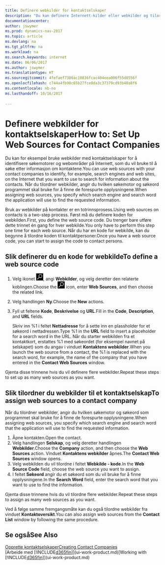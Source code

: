 ```yaml
---
title: Definere webkilder for kontaktselskaper
description: "Du kan definere Internett-kilder eller webkilder og tilordne dem til et kontaktselskap for å bidra til å identifisere hvor du vil søke etter informasjon om kontaktene."
documentationcenter: 
author: jswymer
ms.prod: dynamics-nav-2017
ms.topic: article
ms.devlang: na
ms.tgt_pltfrm: na
ms.workload: na
ms.search.keywords: internet
ms.date: 06/06/2017
ms.author: jswymer
ms.translationtype: HT
ms.sourcegitcommit: 4fefaef7380ac10836fcac404eea006f55d8556f
ms.openlocfilehash: c744a4fb90c65b27fce8da3c37379cd93b40a8f6
ms.contentlocale: nb-no
ms.lasthandoff: 10/16/2017

---
```

# <a name="how-to-set-up-web-sources-for-contact-companies"></a><span data-ttu-id="26947-103">Definere webkilder for kontaktselskaper</span><span class="sxs-lookup"><span data-stu-id="26947-103">How to: Set Up Web Sources for Contact Companies</span></span>
<span data-ttu-id="26947-104">Du kan for eksempel bruke webkilder med kontaktselskaper for å identifisere søkemotorer og webområder på Internett, som du vil bruke til å søke etter informasjon om kontaktene.</span><span class="sxs-lookup"><span data-stu-id="26947-104">You can use web sources with your contact companies to identify, for example, search engines and web sites, on the Internet that you want to use to search for information about the contacts.</span></span> <span data-ttu-id="26947-105">Når du tilordner webkilder, angir du hvilken søkemotor og søkeord programmet skal bruke for å finne de forespurte opplysningene.</span><span class="sxs-lookup"><span data-stu-id="26947-105">When assigning web sources, you specify which search engine and search word the application will use to find the requested information.</span></span>

<span data-ttu-id="26947-106">Bruk av webkilder på kontakter er en totrinnsprosess.</span><span class="sxs-lookup"><span data-stu-id="26947-106">Using web sources on contacts is a two-step process.</span></span> <span data-ttu-id="26947-107">Først må du definere koden for webkilden.</span><span class="sxs-lookup"><span data-stu-id="26947-107">First, you define the web source code.</span></span> <span data-ttu-id="26947-108">Du trenger bare utføre dette trinnet én gang for hver webkilde.</span><span class="sxs-lookup"><span data-stu-id="26947-108">You only have to perform this step one time for each web source.</span></span> <span data-ttu-id="26947-109">Når du har en kode for webkilde, kan du begynne å tilordne koden til kontaktpersoner.</span><span class="sxs-lookup"><span data-stu-id="26947-109">Once you have a web source code, you can start to assign the code to contact persons.</span></span>

## <a name="to-define-a-web-source-code"></a><span data-ttu-id="26947-110">Slik definerer du en kode for webkilde</span><span class="sxs-lookup"><span data-stu-id="26947-110">To define a web source code</span></span>
1. <span data-ttu-id="26947-111">Velg ikonet ![Søk etter side eller rapport](media/ui-search/search_small.png "Søk etter side eller rapport"), angi **Webkilder**, og velg deretter den relaterte koblingen.</span><span class="sxs-lookup"><span data-stu-id="26947-111">Choose the ![Search for Page or Report](media/ui-search/search_small.png "Search for Page or Report icon") icon, enter **Web Sources**, and then choose the related link.</span></span>
2. <span data-ttu-id="26947-112">Velg handlingen **Ny**.</span><span class="sxs-lookup"><span data-stu-id="26947-112">Choose the **New** actions.</span></span>
3. <span data-ttu-id="26947-113">Fyll ut feltene **Kode**, **Beskrivelse** og **URL**.</span><span class="sxs-lookup"><span data-stu-id="26947-113">Fill in the **Code**, **Description**, and **URL** fields.</span></span>

    <span data-ttu-id="26947-114">Skriv inn %1 i feltet **Nettadresse** for å sette inn en plassholder for et søkeord i nettadressen.</span><span class="sxs-lookup"><span data-stu-id="26947-114">Type %1 in the **URL** field to insert a placeholder for a search word in the URL.</span></span> <span data-ttu-id="26947-115">Når du starter webkilden fra et kontaktkort, erstattes %1 med søkeordet (for eksempel navnet på selskapet) som du angav i vinduet **Kontaktens webkilder**.</span><span class="sxs-lookup"><span data-stu-id="26947-115">When you launch the web source from a contact, the %1 is replaced with the search word, for example, the name of the company that you have entered in the **Contact Web Sources** window.</span></span>

<span data-ttu-id="26947-116">Gjenta disse trinnene hvis du vil definere flere webkilder.</span><span class="sxs-lookup"><span data-stu-id="26947-116">Repeat these steps to set up as many web sources as you want.</span></span>

## <a name="to-assign-web-sources-to-a-contact-company"></a><span data-ttu-id="26947-117">Slik tilordner du webkilder til et kontaktselskap</span><span class="sxs-lookup"><span data-stu-id="26947-117">To assign web sources to a contact company</span></span>
<span data-ttu-id="26947-118">Når du tilordner webkilder, angir du hvilken søkemotor og søkeord som programmet skal bruke for å finne de forespurte opplysningene.</span><span class="sxs-lookup"><span data-stu-id="26947-118">When assigning web sources, you specify which search engine and search word that the application will use to find the requested information.</span></span>

1. <span data-ttu-id="26947-119">Åpne kontakten.</span><span class="sxs-lookup"><span data-stu-id="26947-119">Open the contact.</span></span>
2. <span data-ttu-id="26947-120">Velg handlingen **Selskap**, og velg deretter handlingen **Webkilder**.</span><span class="sxs-lookup"><span data-stu-id="26947-120">Choose the **Company** action, and then choose the **Web Sources** action.</span></span> <span data-ttu-id="26947-121">Vinduet **Kontaktens webkilder** åpnes.</span><span class="sxs-lookup"><span data-stu-id="26947-121">The **Contact Web Sources** window opens.</span></span>
3. <span data-ttu-id="26947-122">Velg webkilden du vil tilordne i feltet **Webkilde - kode**.</span><span class="sxs-lookup"><span data-stu-id="26947-122">In the **Web Source Code** field, choose the web source you want to assign.</span></span>
4. <span data-ttu-id="26947-123">I feltet **Søkeord** angir du et søkeord som du vil bruke for å finne opplysningene.</span><span class="sxs-lookup"><span data-stu-id="26947-123">In the **Search Word** field, enter the search word that you want to use to find the information.</span></span>

<span data-ttu-id="26947-124">Gjenta disse trinnene hvis du vil tilordne flere webkilder.</span><span class="sxs-lookup"><span data-stu-id="26947-124">Repeat these steps to assign as many web sources as you want.</span></span>

<span data-ttu-id="26947-125">Ved å følge samme fremgangsmåte kan du også tilordne webkilder fra vinduet **Kontaktoversikt**.</span><span class="sxs-lookup"><span data-stu-id="26947-125">You can also assign web sources from the **Contact List** window by following the same procedure.</span></span>

## <a name="see-also"></a><span data-ttu-id="26947-126">Se også</span><span class="sxs-lookup"><span data-stu-id="26947-126">See Also</span></span>
[<span data-ttu-id="26947-127">Opprette kontaktselskaper</span><span class="sxs-lookup"><span data-stu-id="26947-127">Creating Contact Companies</span></span>](marketing-create-contact-companies.md)  
<span data-ttu-id="26947-128">[Arbeide med [!INCLUDE[d365fin](includes/d365fin_md.md)]](ui-work-product.md)</span><span class="sxs-lookup"><span data-stu-id="26947-128">[Working with [!INCLUDE[d365fin](includes/d365fin_md.md)]](ui-work-product.md)</span></span>

